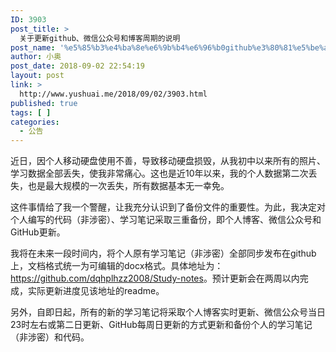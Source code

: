 ```yaml
---
ID: 3903
post_title: >
  关于更新github、微信公众号和博客周期的说明
post_name: '%e5%85%b3%e4%ba%8e%e6%9b%b4%e6%96%b0github%e3%80%81%e5%be%ae%e4%bf%a1%e5%85%ac%e4%bc%97%e5%8f%b7%e5%92%8c%e5%8d%9a%e5%ae%a2%e5%91%a8%e6%9c%9f%e7%9a%84%e8%af%b4%e6%98%8e'
author: 小奥
post_date: 2018-09-02 22:54:19
layout: post
link: >
  http://www.yushuai.me/2018/09/02/3903.html
published: true
tags: [ ]
categories:
  - 公告
---
```

近日，因个人移动硬盘使用不善，导致移动硬盘损毁，从我初中以来所有的照片、学习数据全部丢失，使我非常痛心。这也是近10年以来，我的个人数据第二次丢失，也是最大规模的一次丢失，所有数据基本无一幸免。

这件事情给了我一个警醒，让我充分认识到了备份文件的重要性。为此，我决定对个人编写的代码（非涉密）、学习笔记采取三重备份，即个人博客、微信公众号和GitHub更新。

我将在未来一段时间内，将个人原有学习笔记（非涉密）全部同步发布在github上，文档格式统一为可编辑的docx格式。具体地址为：<a href="https://github.com/dqhplhzz2008/Study-notes" target="_blank" rel="noopener">https://github.com/dqhplhzz2008/Study-notes</a>。预计更新会在两周以内完成，实际更新进度见该地址的readme。

另外，自即日起，所有的新的学习笔记将采取个人博客实时更新、微信公众号当日23时左右或第二日更新、GitHub每周日更新的方式更新和备份个人的学习笔记（非涉密）和代码。